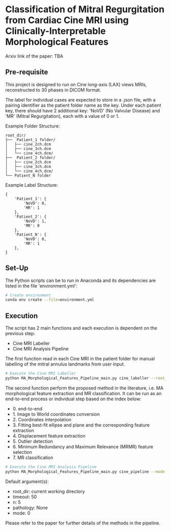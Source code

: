# Classification of Mitral Regurgitation from Cardiac Cine MRI using Clinically-Interpretable Morphological Features

Arxiv link of the paper: TBA

## Pre-requisite
This project is designed to run on Cine long-axis (LAX) views MRIs, reconstructed to 30 phases in DICOM format. 

The label for individual cases are expected to store in a .json file, with a pairing identifier as the patient folder name as the key. Under each patient key, there should have 2 additional key: 'NoVD' (No Valvular Disease) and 'MR' (Mitral Regurgitation), each with a value of 0 or 1.

Example Folder Structure:
```
root_dir/
├──  Patient_1 folder/
│   ├── cine_2ch.dcm
│   ├── cine_3ch.dcm
│   └── cine_4ch.dcm/
├──  Patient_2 folder/
│   ├── cine_2ch.dcm
│   ├── cine_3ch.dcm
│   └── cine_4ch.dcm/
└── Patient_N folder
```

Example Label Structure:
```
{
    'Patient_1': {
        'NoVD': 0,
        'MR': 1
    },
    'Patient_2': {
        'NoVD': 1,
        'MR': 0
    },
    'Patient_N': {
        'NoVD': 0,
        'MR': 1
    },
}
```

## Set-Up
The Python scripts can be to run in Anaconda and its dependencies are listed in the file 'environment.yml':
```sh
# Create environment
conda env create --file=environment.yml
```

## Execution
The script has 2 main functions and each execution is dependent on the previous step: 
- Cine MRI Labeller
- Cine MRI Analysis Pipeline

The first function read in each Cine MRI in the patient folder for manual labelling of the mitral annulus landmarks from user input.
```sh
# Execute the Cine MRI Labeller
python MA_Morphological_Features_Pipeline_main.py cine_labeller --root_dir path/to/read_in_N_write_out --dcm_dir path/to/images --labels_path path/to/labels.json --timeout idel_time_before_exiting --n number_of_phases2skip_labelling --pathology label_only_NoVD_or_MR
```


The second function perform the proposed method in the literature, i.e. MA morphological feature extraction and MR classification. It can be run as an end-to-end process or individual step based on the index below:
- 0\. end-to-end
- 1\. Image to World coordinates conversion
- 2\. Coordinates interpolation
- 3\. Fitting best-fit ellipse and plane and the corresponding feature extraction
- 4\. Displacement feature extraction
- 5\. Outlier detection
- 6\. Minimum Redundancy and Maximum Relevance (MRMR) feature selection
- 7\. MR classification

```sh
# Execute the Cine MRI Analysis Pipeline
python MA_Morphological_Features_Pipeline_main.py cine_pipeline --mode index_listed_above --root_dir path/to/read_in_N_write_out --dcm_dir path/to/images --labels_path path/to/labels.json
```

Default argument(s):
- root_dir: current working directory
- timeout: 50
- n: 5
- pathology: None
- mode: 0

Please refer to the paper for further details of the methods in the pipeline.
